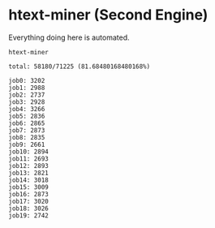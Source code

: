 # htext-miner (Second Engine)

Everything doing here is automated.

```
htext-miner

total: 58180/71225 (81.68480168480168%)

job0: 3202
job1: 2988
job2: 2737
job3: 2928
job4: 3266
job5: 2836
job6: 2865
job7: 2873
job8: 2835
job9: 2661
job10: 2894
job11: 2693
job12: 2893
job13: 2821
job14: 3018
job15: 3009
job16: 2873
job17: 3020
job18: 3026
job19: 2742
```